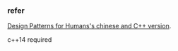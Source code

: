 
### refer
[Design Patterns for Humans's chinese and C++ version](https://pushmind.org/2017/07/31/design-patterns-for-humans/).

c++14 required
